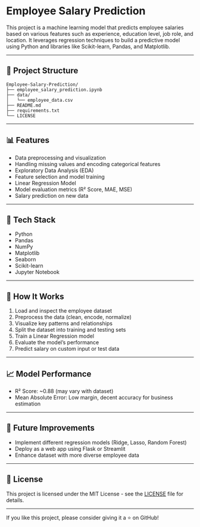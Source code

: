 # Employee Salary Prediction

This project is a machine learning model that predicts employee salaries based on various features such as experience, education level, job role, and location. It leverages regression techniques to build a predictive model using Python and libraries like Scikit-learn, Pandas, and Matplotlib.

---

## 📁 Project Structure

```
Employee-Salary-Prediction/
├── employee_salary_prediction.ipynb
├── data/
│   └── employee_data.csv
├── README.md
├── requirements.txt
└── LICENSE
```

---

## 📊 Features

- Data preprocessing and visualization  
- Handling missing values and encoding categorical features  
- Exploratory Data Analysis (EDA)  
- Feature selection and model training  
- Linear Regression Model  
- Model evaluation metrics (R² Score, MAE, MSE)  
- Salary prediction on new data  

---

## 🧪 Tech Stack

- Python  
- Pandas  
- NumPy  
- Matplotlib  
- Seaborn  
- Scikit-learn  
- Jupyter Notebook  

---

## 🧠 How It Works

1. Load and inspect the employee dataset  
2. Preprocess the data (clean, encode, normalize)  
3. Visualize key patterns and relationships  
4. Split the dataset into training and testing sets  
5. Train a Linear Regression model  
6. Evaluate the model’s performance  
7. Predict salary on custom input or test data  

---



## 📈 Model Performance

- R² Score: ~0.88 (may vary with dataset)  
- Mean Absolute Error: Low margin, decent accuracy for business estimation  

---

## 📌 Future Improvements

- Implement different regression models (Ridge, Lasso, Random Forest)  
- Deploy as a web app using Flask or Streamlit  
- Enhance dataset with more diverse employee data  

---

## 📝 License

This project is licensed under the MIT License - see the [LICENSE](LICENSE) file for details.

---



If you like this project, please consider giving it a ⭐️ on GitHub!
